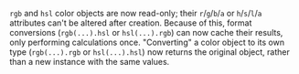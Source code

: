`rgb` and `hsl` color objects are now read-only; their `r`/`g`/`b`/`a` or `h`/`s`/`l`/`a` attributes can't be altered after creation. Because of this, format conversions (`rgb(...).hsl` or `hsl(...).rgb`) can now cache their results, only performing calculations once. "Converting" a color object to its own type (`rgb(...).rgb` or `hsl(...).hsl`) now returns the original object, rather than a new instance with the same values.
